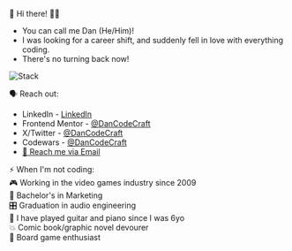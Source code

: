 👋 Hi there! 👨‍💻

 - You can call me Dan (He/Him)!
 - I was looking for a career shift, and suddenly fell in love with everything coding.
 - There's no turning back now!

<!---🌱 My stack (so far):
- HTML
- CSS
- SQL
- JavaScript
- GDScript (yes, I love making video games!)

📚 Learning:
- React, Next.js, Tailwind, Redux (much more to come)
<img width="75px" src="https://images.vexels.com/media/users/3/166383/isolated/preview/6024bc5746d7436c727825dc4fc23c22-html-programming-language-icon-by-vexels.png" /> --->
![Stack](https://github.com/user-attachments/assets/13439de1-8c5a-4eb6-9ee2-95b0a529c505)

🗣️ Reach out:
- LinkedIn - [LinkedIn](https://www.linkedin.com/in/adannjacinto/)
- Frontend Mentor - [@DanCodeCraft](https://www.frontendmentor.io/profile/DanCodeCraft)
- X/Twitter - [@DanCodeCraft](https://www.x.com/DanCodeCraft)
- Codewars - [@DanCodeCraft](https://www.codewars.com/users/DanCodeCraft)
- <a href="mailto:jacinto.adann@gmail.com">📧 Reach me via Email</a>

⚡ When I'm not coding: <br>
🎮 Working in the video games industry since 2009 <br>
📜 Bachelor's in Marketing <br>
🎛️ Graduation in audio engineering <br>
🎸 I have played guitar and piano since I was 6yo <br>
💥 Comic book/graphic novel devourer <br>
🎲 Board game enthusiast
